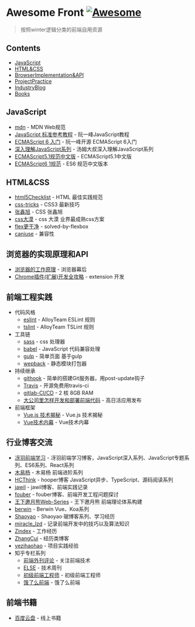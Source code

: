 # Awesome Front [![Awesome](https://cdn.rawgit.com/sindresorhus/awesome/d7305f38d29fed78fa85652e3a63e154dd8e8829/media/badge.svg)](https://github.com/sindresorhus/awesome)

> 按照winter逻辑分类的前端自用资源

## Contents

  - [JavaScript](#JavaScript)
  - [HTML&CSS](#HTML&CSS)
  - [BrowserImplementation&API](#浏览器的实现原理和API)
  - [ProjectPractice](#前端工程实践)
  - [IndustryBlog](#行业博客交流)
  - [Books](#前端书籍)

## JavaScript

  - [mdn](https://developer.mozilla.org/en-US/) - MDN Web规范
  - [JavaScript 标准参考教程](http://javascript.ruanyifeng.com/#toc1) - 阮一峰JavaScript教程
  - [ECMAScript 6 入门](http://es6.ruanyifeng.com/) -  阮一峰开源 ECMAScript 6入门
  - [深入理解JavaScript系列](http://www.cnblogs.com/TomXu/archive/2011/12/28/2286877.html) - 汤姆大叔深入理解JavaScript系列
  - [ECMAScript5.1规范中文版](http://yanhaijing.com/es5/#null) - ECMAScript5.1中文版
  - [ECMAScript6 1规范](http://zhoushengfe.com/es6/es6-ch.html) - ES6 规范中文版本

## HTML&CSS

  - [html5Checklist](https://github.com/thedaviddias/Front-End-Checklist) - HTML 最佳实践规范
  - [css-tricks](https://css-tricks.com/) - CSS3 最新技巧
  - [张鑫旭](https://www.zhangxinxu.com/wordpress/) - CSS 张鑫旭
  - [css大漠](https://www.w3cplus.com/) - css 大漠 业界最成熟css方案
  - [flex更干净](https://magic-akari.github.io/solved-by-flexbox/) - solved-by-flexbox
  - [caniuse](https://caniuse.com/) - 兼容性

## 浏览器的实现原理和API

  - [浏览器的工作原理](https://www.html5rocks.com/zh/tutorials/internals/howbrowserswork/) - 浏览器幕后
  - [Chrome插件(扩展)开发全攻略](https://www.cnblogs.com/liuxianan/p/chrome-plugin-develop.html) - extension 开发

## 前端工程实践

  - 代码风格
    - [eslint](https://github.com/AlloyTeam/eslint-config-alloy) - AlloyTeam ESLint 规则 
    - [tslint](https://github.com/AlloyTeam/tslint-config-alloy) - AlloyTeam TSLint 规则
  - 工具链
    - [sass](https://sass-lang.com/) - css 处理器
    - [babel](https://babeljs.io/) - JavaScript 代码兼容处理
    - [gulp](https://github.com/XiongJingzhi/scss-styles-init/blob/master/gulpfile.js) - 简单页面 基于gulp
    - [wepback](https://webpack.js.org/) - 静态模块打包器
  - 持续继承
    - [githook](https://www.liaoxuefeng.com/wiki/0013739516305929606dd18361248578c67b8067c8c017b000/00137583770360579bc4b458f044ce7afed3df579123eca000) - 简单的搭建Git服务器，用post-update钩子
    - [Travis](https://travis-ci.org/) - 开源免费用travis-ci
    - [gitlab-CI/CD](https://about.gitlab.com/product/continuous-integration/) - 2 核 8GB RAM
    - [大公司里怎样开发和部署前端代码](https://www.zhihu.com/question/20790576/answer/32602154) - 高日活应用发布
  - 前端框架
    - [Vue.js 技术揭秘](https://ustbhuangyi.github.io/vue-analysis/) - Vue.js 技术揭秘
    - [Vue技术内幕](http://hcysun.me/vue-design/art/) - Vue技术内幕

## 行业博客交流

  - [冴羽前端学习](https://github.com/mqyqingfeng/Blog) - 冴羽前端学习博客，JavaScript深入系列、JavaScript专题系列、ES6系列、React系列
  - [木易杨](https://github.com/yygmind/blog) - 木易杨 前端进阶系列
  - [HCThink](https://github.com/HCThink/h-blog) - hooper博客 JavaScript异步、TypeScript、源码阅读系列
  - [jawil](https://github.com/jawil/blog/issues/6) - jawil博客、前端实践记录
  - [fouber](https://github.com/fouber/blog) - fouber博客、前端开发工程问题探讨
  - [王下邀月熊Web-Series](https://github.com/wxyyxc1992/Web-Series) - 王下邀月熊 前端理论体系构建
  - [berwin](https://github.com/berwin/Blog) - Berwin Vue、Koa系列
  - [Shaoyao](https://github.com/juzhiyuan/Segment/issues) - Shaoyao·琚博客系列、学习经历
  - [miracle_lzd](https://github.com/louzhedong/blog) - 记录前端开发中的技巧以及算法知识
  - [Zindex](https://zxc0328.github.io/) - 工作经历
  - [ZhangCui](https://www.cnblogs.com/zczhangcui/default.html?page=1) - 经历类博客
  - [yezihaohao](https://yezihaohao.github.io/) - 项目实践经验
  - 知乎专栏系列
    - [前端外刊评论](https://zhuanlan.zhihu.com/FrontendMagazine) - 关注前端技术
    - [ELSE](https://zhuanlan.zhihu.com/itech) - 技术周刊
    - [初级前端工程师](https://zhuanlan.zhihu.com/makewebgreatagain) - 初级前端工程师
    - [饿了么前端](https://zhuanlan.zhihu.com/ElemeFE) - 饿了么前端

## 前端书籍
  - [百度云盘](https://pan.baidu.com/) - 线上书籍